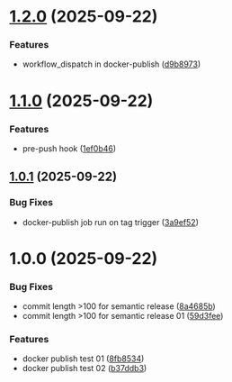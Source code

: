 # [1.2.0](https://github.com/shreedhar01/test-docker/compare/v1.1.0...v1.2.0) (2025-09-22)


### Features

* workflow_dispatch in docker-publish ([d9b8973](https://github.com/shreedhar01/test-docker/commit/d9b89736e844c13eb5f47a4193a72fcf69352909))

# [1.1.0](https://github.com/shreedhar01/test-docker/compare/v1.0.1...v1.1.0) (2025-09-22)


### Features

* pre-push hook ([1ef0b46](https://github.com/shreedhar01/test-docker/commit/1ef0b46f2b8630692b879ba2b0c3c67aedb152c6))

## [1.0.1](https://github.com/shreedhar01/test-docker/compare/v1.0.0...v1.0.1) (2025-09-22)


### Bug Fixes

* docker-publish job run on tag trigger ([3a9ef52](https://github.com/shreedhar01/test-docker/commit/3a9ef52070a49e64429f51f3fa5270ecc51e4e82))

# 1.0.0 (2025-09-22)


### Bug Fixes

* commit length >100 for semantic release ([8a4685b](https://github.com/shreedhar01/test-docker/commit/8a4685b737f1641dc26ae82014190ce5d442d81d))
* commit length >100 for semantic release 01 ([59d3fee](https://github.com/shreedhar01/test-docker/commit/59d3fee6452662de77b8ec7026f180f517a45529))


### Features

* docker publish test 01 ([8fb8534](https://github.com/shreedhar01/test-docker/commit/8fb85341304c3444085a1c6ea8d66c6093eb1e30))
* docker publish test 02 ([b37ddb3](https://github.com/shreedhar01/test-docker/commit/b37ddb3176ec6770ec250f6733625f3eea386c6c))
